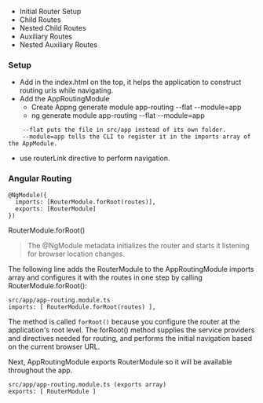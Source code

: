 - Initial Router Setup
- Child Routes
- Nested Child Routes
- Auxiliary Routes
- Nested Auxiliary Routes


### Setup

 - Add <base href="/"> in the index.html on the top, it helps the application to construct routing urls while navigating.
 - Add the AppRoutingModule
   * Create Appng generate module app-routing --flat --module=app
   * ng generate module app-routing --flat --module=app
```
    --flat puts the file in src/app instead of its own folder.
    --module=app tells the CLI to register it in the imports array of the AppModule.
```
 - use routerLink directive to perform navigation.


### Angular Routing

```
@NgModule({
  imports: [RouterModule.forRoot(routes)],
  exports: [RouterModule]
})
```
RouterModule.forRoot()

> The @NgModule metadata initializes the router and starts it listening for browser location changes.

The following line adds the RouterModule to the AppRoutingModule imports array and configures it with the routes in one step by calling RouterModule.forRoot():

```
src/app/app-routing.module.ts
imports: [ RouterModule.forRoot(routes) ],
```

The method is called `forRoot()` because you configure the router at the application's root level. The forRoot() method supplies the service providers and directives needed for routing, and performs the initial navigation based on the current browser URL.

Next, AppRoutingModule exports RouterModule so it will be available throughout the app.

```
src/app/app-routing.module.ts (exports array)
exports: [ RouterModule ]
```
